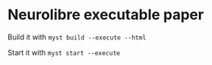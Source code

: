 # Neurolibre executable paper

Build it with `myst build --execute --html`

Start it with `myst start --execute`
